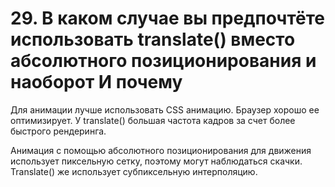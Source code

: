# 29. В каком случае вы предпочтёте использовать translate() вместо абсолютного позиционирования и наоборот И почему

Для анимации лучше использовать CSS анимацию. Браузер хорошо ее оптимизирует. У translate() большая частота кадров за счет более быстрого рендеринга.

Анимация с помощью абсолютного позиционирования для движения использует пиксельную сетку, поэтому могут наблюдаться скачки. Translate() же использует субпиксельную интерполяцию.
